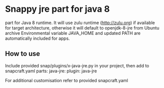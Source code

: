 # Snappy jre part for java 8

part for Java 8 runtime. It will use zulu runtime (http://zulu.org) if available for target architecture, 
otherwise it will default to openjdk-8-jre from Ubuntu archive
Environmental variable JAVA_HOME and updated PATH are automatically included for apps.

## How to use
Include provided snap/plugins/x-java-jre.py in your project, then add to snapcraft.yaml
  parts:
    java-jre:
        plugin: java-jre

For additional customisation refer to provided snapcraft.yaml
